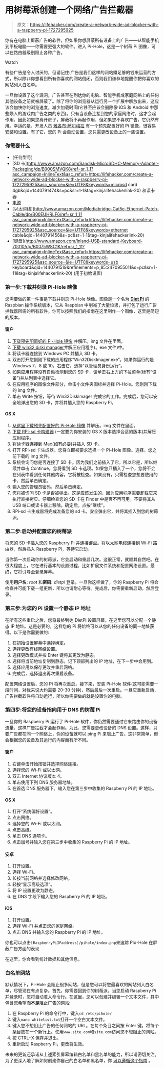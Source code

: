 # 用树莓派创建一个网络广告拦截器

> 原文：<https://lifehacker.com/create-a-network-wide-ad-blocker-with-a-raspberry-pi-1727295925>

你有在电脑上屏蔽广告的软件，但如果你想屏蔽所有设备上的广告——从智能手机到平板电脑——你需要更强大的软件。进入 Pi-Hole，这是一个树莓 Pi 图像，可以在路由器级别阻止各种广告。

Watch

有些广告是令人讨厌的，但请记住:广告是我们这样的网站赚足够的钱来运营的方式，所以除非你想看到所有你喜欢的网站倒闭，否则我们谦恭地提醒你把你喜欢的网站列入白名单。

一旦你设置了这个漏洞，广告甚至在到达你的电脑、智能手机或家庭网络上的任何其他设备之前就被屏蔽了。除了将你的浏览器从运行另一个扩展中解放出来，这应该会加快你的浏览速度，减少加载时间(它甚至应该会删除像 iOS 和 Android 中那些烦人的游戏内广告之类的东西)。只有当设备连接到您的家庭网络时，这才会起作用，因此如果您离开房子，屏蔽将不再起作用，但如果您不喜欢广告，它仍然有用。幸运的是，开发人员 [雅各布·萨尔梅拉](http://jacobsalmela.com/) 有一个预先配置好的 Pi 镜像，很容易安装和设置。有了它，您的 Pi 会自动设置，您只需更改设备上的一些设置。

### 你需要什么

*   (任何型号)
*   [SD 卡](http://www.amazon.com/Sandisk-MicroSDHC-Memory-Adapter-Packaging/dp/B000SMVQK8/ref=sr_1_1?asc_campaign=InlineText&asc_refurl=https://lifehacker.com/create-a-network-wide-ad-blocker-with-a-raspberry-pi-1727295925&asc_source=&ie=UTF8&keywords=microsd card 4gb&qid=1440791474&s=pc&sr=1-1&tag=kinjalifehackerlink-20) 和读卡器
*   [电源](http://www.amazon.com/NorthPada-Supply-Charger-2000mA-Raspberry/dp/B00OY7HR1U/ref=pd_sim_147_1?asc_campaign=InlineText&asc_refurl=https://lifehacker.com/create-a-network-wide-ad-blocker-with-a-raspberry-pi-1727295925&asc_source=&ie=UTF8&refRID=11Z60FPZHT91KZS90MNS&tag=kinjalifehackerlink-20)
*   [以太网线](http://www.amazon.com/Mediabridge-Cat5e-Ethernet-Patch-Cable/dp/B00EUHRLF6/ref=sr_1_1?asc_campaign=InlineText&asc_refurl=https://lifehacker.com/create-a-network-wide-ad-blocker-with-a-raspberry-pi-1727295925&asc_source=&ie=UTF8&keywords=ethernet cable&qid=1440791456&s=pc&sr=1-1&tag=kinjalifehackerlink-20)
*   [键盘](http://www.amazon.com/Inland-USB-standard-Keyboard-70010/dp/B0075W8C1K/ref=sr_1_11?asc_campaign=InlineText&asc_refurl=https://lifehacker.com/create-a-network-wide-ad-blocker-with-a-raspberry-pi-1727295925&asc_source=&ie=UTF8&keywords=usb keyboard&qid=1440791519&refinements=p_85:2470955011&s=pc&sr=1-11&tag=kinjalifehackerlink-20) (用于初始设置)

### 第一步:下载并刻录 Pi-Hole 映像

您需要做的第一件事是下载并刻录 Pi-Hole 映像。图像是一个名为 [**Diet Pi**](https://www.raspberrypi.org/forums/viewtopic.php?f=63&t=100976) 的 Raspbian 操作系统版本，它从 Raspbian 中削减了大量垃圾，并打包了运行广告拦截器所需的所有软件。你可以按照我们的指南在这里制作一个图像，这里是简短的版本。

#### **窗户**

1.  [下载预先配置好的 Pi-Hole 镜像](https://dl.dropboxusercontent.com/u/16366947/Pi-hole/Pi-hole-DietPi-Fork-2015-08.zip) 并解压。img 文件在里面。
2.  [下载 win32 diski manager](https://launchpad.net/win32-image-writer/+download)并解压应用程序(。exe 文件)中。
3.  将读卡器连接到 Windows PC 并插入 SD 卡。
4.  双击打开您刚刚下载的应用程序“Win32DiskImager.exe”。如果你运行的是 Windows 7、8 或 10，右击它，选择“以管理员身份运行”。
5.  如果应用程序没有自动检测到您的 SD 卡，请单击右上方的下拉菜单(标有“设备”)并从列表中选择它。
6.  在应用程序的图像文件部分，单击小文件夹图标并选择 Pi-Hole。您刚刚下载的 img 文件。
7.  单击 Write 按钮，等待 Win32DiskImager 完成它的工作。完成后，您可以安全地弹出您的 SD 卡，并将其插入您的 Raspberry Pi。

#### **OS X**

1.  [从这里下载预先配置好的 Pi-Hole 镜像](https://dl.dropboxusercontent.com/u/16366947/Pi-hole/Pi-hole-DietPi-Fork-2015-08.zip) 并解压。img 文件在里面。
2.  [下载 RPi-sd 卡构建器](http://alltheware.wordpress.com/2012/12/11/easiest-way-sd-card-setup) (一定要为你安装的 OS X 版本选择合适的版本)并解压应用程序。
3.  将读卡器连接到 Mac(如有必要)并插入 SD 卡。
4.  打开 RPi-sd 卡生成器。您将立即被要求选择一个 Pi-Hole 图像。选择。您之前下载的 img 文件。
5.  系统会询问您是否连接了 SD 卡。因为我们之前插入了它，所以它是，所以继续并单击 Continue。您将看到 SD 卡选项。如果您只插入了一个，您将不会在列表中看到任何其他内容，它将被检查。如果没有，只需检查您想要使用的卡，然后单击确定。
6.  输入您的管理员密码，然后单击确定。
7.  您将被询问 SD 卡是否被弹出。这是应该发生的，因为应用程序需要卸载它来执行直接拷贝。仔细检查您的 SD 卡在 Finder 中是否不再可用。不要将其从 USB 端口或读卡器上移除。确定后，点按“继续”。
8.  RPi-sd 卡生成器将完成准备您的 sd 卡。安全弹出它，并将其插入到您的树莓派。

### 第二步:启动并配置您的树莓派

将您的 SD 卡插入您的 Raspberry Pi 并连接键盘。将以太网电缆连接到 Wi-Fi 路由器，然后插入 Raspberry Pi，等待它启动。

当你第一次启动你的树莓派，它会启动和重启几次。这很正常，就顺其自然吧。在很大程度上，它在进行基本的设置过程，比如扩展文件系统和配置网络设置。最终，它将引导至登录屏幕。

使用**用户名:** *root* 和**密码:** *dietpi* 登录。一旦你这样做了，你的 Raspberry Pi 将会检查并可能下载一组更新，所以也请耐心等待。完成后，你需要重新启动，然后登录。

### 第三步:为您的 Pi 设置一个静态 IP 地址

在所有这些重启之后，您将最终到达 DietPi 设置屏幕，在这里您可以分配一个静态 IP 地址。这是必要的，这样您的 Pi 将始终可以从您的任何设备的同一地址获得。以下是你需要做的:

1.  在初始设置屏幕中选择确定。
2.  选择更改有线网络设置。
3.  选择更改模式并按 Enter 键将其更改为静态。
4.  选择将当前地址复制到静态。记下顶部列出的 IP 地址，在下一步中会用到。
5.  选择应用以保存更改并重启网络。
6.  完成后，选择退出再次重启设备。

配置网络设置后，您的 Pi 将再次重启。接下来，安装 Pi-Hole 软件(这可能需要一段时间，对我来说大约需要 20-30 分钟)，然后最后一次重启。一旦它重新启动，广告拦截软件将自动运行，所以你需要做的就是设置你的电脑。

### 第四步:将您的设备指向用于 DNS 的树莓 Pi

一旦你的 Raspberry Pi 运行了 Pi-Hole 软件，你仍然需要通过它来路由你的设备流量，这样广告拦截才会起作用。为此，您需要更改设备的 DNS 设置。这样，只要广告都在同一个网络上，你的设备就可以 ping Pi 来阻止广告。这非常简单，但会根据您的设备及其运行的内容而有所不同。

#### **窗户**

1.  右键单击开始按钮并选择网络连接。
2.  选择您的 Wi-Fi 或以太网。
3.  双击 Internet 协议版本 4。
4.  单击使用下列 DNS 服务器地址。
5.  在首选 DNS 服务器下，输入您在第三步中收集的 Raspberry Pi 的 IP 地址。

#### **OS X**

1.  打开“系统偏好设置”。
2.  点击网络。
3.  选择您的 Wi-Fi 或以太网。
4.  点击高级。
5.  单击 DNS 选项卡。
6.  点击加号并输入您在第三步中收集的 Raspberry Pi 的 IP 地址。

#### **安卓**

1.  打开设置。
2.  选择 Wi-Fi。
3.  长按当前网络并选择修改网络。
4.  轻按“显示高级选项”。
5.  将 IP 设置更改为静态。
6.  在 DNS 字段下输入您的 Raspberry Pi 的 IP 地址。

#### **iOS**

1.  打开设置。
2.  选择 Wi-Fi 并点击您的家庭网络。
3.  点击 DNS 并输入您的 Raspberry Pi 的 IP 地址。

你也可以点击`[RaspberryPiIPaddress]/pihole/index.php`来追踪 Pio-Hole 在屏蔽广告方面的表现

在这里，你会看到统计数据和其他信息。

### 白名单网站

默认情况下，Pi-Hole 会阻止很多网站，但是您可以将您最喜欢的网站列入白名单，尽管现在有点复杂。首先，你需要回到你的树莓派。当您启动 Raspberry Pi 并登录时，您将自动进入命令行。在这里，您可以创建并编辑一个文本文件，其中包含您希望**而不是**阻止广告的网站:

1.  在 Raspberry Pi 的命令行中，键入`cd /etc/pihole/`
2.  键入`nano whitelist.txt`打开一个空白文本文件。
3.  键入您不想阻止广告的任何网站的 URL。在每个条目之间按 Enter 键，将每个条目放在一个新行上。使用`www.site.com`和`site.com`访问您不想阻止的网站。
4.  按 CTRL+X 保存并退出。
5.  重新启动 Raspberry Pi，更改将生效。

未来的更新还承诺从上述索引屏幕编辑白名单和黑名单的能力，所以请密切关注。为了更深入地了解如何创建你自己的白名单和黑名单，你 [可以遵循这个指南](http://jacobsalmela.com/block-millions-ads-network-wide-with-a-raspberry-pi-hole-2-0/#blockmalware) 。